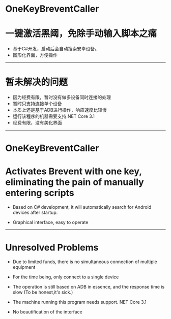 # OneKeyBreventCaller 
# 一键激活黑阈，免除手动输入脚本之痛
- 基于C#开发，启动后会自动搜索安卓设备。
- 图形化界面，方便操作
---
# 暂未解决的问题
- 因为经费有限，暂时没有做多设备同时连接的处理
- 暂时只支持连接单个设备
- 本质上还是基于ADB进行操作，响应速度比较慢
- 运行该程序的机器需要支持.NET Core 3.1
- 经费有限，没有美化界面
---
# OneKeyBreventCaller 
# Activates Brevent with one key, eliminating the pain of manually entering scripts


- Based on C# development, it will automatically search for Android devices after startup.

- Graphical interface, easy to operate

---

# Unresolved Problems

- Due to limited funds, there is no simultaneous connection of multiple equipment

- For the time being, only connect to a single device

- The operation is still based on ADB in essence, and the response time is slow (To be honest,it's sick.)

- The machine running this program needs support. NET Core 3.1

- No beautification of the interface
